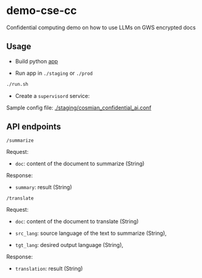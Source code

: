 # demo-cse-cc

Confidential computing demo on how to use LLMs on GWS encrypted docs

## Usage

* Build python [app](./app/README.md)

* Run app in `./staging` or `./prod`

```bash
./run.sh
```

* Create a `supervisord` service:

Sample config file: [./staging/cosmian_confidential_ai.conf](./staging/cosmian_confidential_ai.conf)

## API endpoints

`/summarize`

Request:

* `doc`: content of the document to summarize (String)

Response:

* `summary`: result (String)

`/translate`

Request:

* `doc`: content of the document to translate (String)

* `src_lang`: source language of the text to summarize (String),

* `tgt_lang`: desired output language (String),

Response:

* `translation`: result (String)
